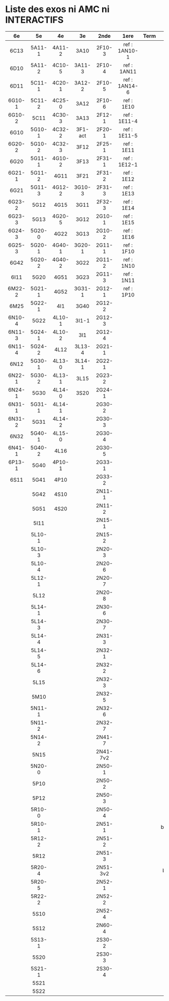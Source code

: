 # Liste des exos ni AMC ni INTERACTIFS

|6e|5e|4e|3e|2nde|1ere|Term|Reste|
|:-:|:-:|:-:|:-:|:-:|:-:|:-:|:-:|
|6C13|5A11-1|4A11-2|3A10|2F10-3|ref : 1AN10-1||CM020|
|6D10|5A11-2|4C10-5|3A11-3|2F10-4|ref : 1AN11||CM021|
|6D11|5C11-1|4C20-1|3A12-2|2F10-5|ref : 1AN14-6||ExC100|
|6G10-1|5C11-2|4C25-0|3A12|2F10-6|ref : 1E10||HPC100|
|6G10-2|5C11|4C30-3|3A13|2F12-1|ref : 1E11-4||PEA11-1|
|6G10|5G10-1|4C32-2|3F1-act|2F20-1|ref : 1E11-5||PEA11|
|6G20-2|5G10-2|4C32-3|3F12|2F25-1|ref : 1E11||PEA12|
|6G20|5G11-1|4G10-2|3F13|2F31-1|ref : 1E12-1||PEA13|
|6G21-1|5G11-2|4G11|3F21|2F31-2|ref : 1E12||PEG20|
|6G21|5G11-3|4G12-2|3G10-3|2F31-3|ref : 1E13||PEG21|
|6G23-2|5G12|4G15|3G11|2F32-3|ref : 1E14||PEG22|
|6G23-3|5G13|4G20-5|3G12|2G10-1|ref : 1E15||PEG23|
|6G24-3|5G20-0|4G22|3G13|2G10-2|ref : 1E16||PEG24|
|6G25-3|5G20-1|4G40-1|3G20-1|2G11-1|ref : 1F10||P003|
|6G42|5G20-2|4G40-2|3G22|2G11-2|ref : 1N10||P004|
|6I11|5G20|4G51|3G23|2G11-3|ref : 1N11||P005|
|6M22-2|5G21-1|4G52|3G31-1|2G12-1|ref : 1P10||P006|
|6M25|5G22-1|4I1|3G40|2G12-2|||P007|
|6N10-4|5G22|4L10-1|3I1-1|2G12-3|||P008|
|6N11-3|5G24-1|4L10-2|3I1|2G12-4|||P009|
|6N11-4|5G24-2|4L12|3L13-4|2G21-1|||P010|
|6N12|5G30-1|4L13-0|3L14-1|2G22-1|||P011|
|6N22-1|5G30-2|4L13-1|3L15|2G23-2|||P012|
|6N24-1|5G30|4L14-0|3S20|2G24-1|||P013|
|6N31-1|5G31-1|4L14-1||2G30-2|||P014|
|6N31-2|5G31|4L14-2||2G30-3|||P015|
|6N32|5G40-1|4L15-0||2G30-4|||P016|
|6N41-1|5G40-2|4L16||2G30-5|||P017|
|6P13-1|5G40|4P10-1||2G33-1|||P018|
|6S11|5G41|4P10||2G33-2|||beta2F31|
||5G42|4S10||2N11-1|||beta3F23|
||5G51|4S20||2N11-2|||beta3G15|
||5I11|||2N15-1|||beta3G41|
||5L10-1|||2N15-2|||beta3S20-1|
||5L10-3|||2N20-3|||beta3s21|
||5L10-4|||2N20-6|||beta4C31|
||5L12-1|||2N20-7|||beta4G20-3|
||5L12|||2N20-8|||beta4G20-4|
||5L14-1|||2N30-6|||beta5G30-2|
||5L14-3|||2N30-7|||beta6C33-1|
||5L14-4|||2N31-3|||beta6test2|
||5L14-5|||2N32-1|||beta6test2021|
||5L14-6|||2N32-2|||betaAleaFigure|
||5L15|||2N32-3|||betaAsymptotesObliques|
||5M10|||2N32-5|||betaEqCarreDansC|
||5N11-1|||2N32-6|||betaEqValAbs|
||5N11-2|||2N32-7|||betaEquations|
||5N14-2|||2N41-7|||betaEquationsLog|
||5N15|||2N41-7v2|||betaExo3d|
||5N20-0|||2N50-1|||betaExoLimite|
||5P10|||2N50-2|||betaExoSimpleMatthieu|
||5P12|||2N50-3|||betaModele10_simple_question-reponse|
||5R10-0|||2N50-4|||betaModele11_parametrable|
||5R10-1|||2N51-1|||betaModele20_plusieurs_types_de_questions|
||5R12-2|||2N51-2|||betaModele21_parametrables|
||5R12|||2N51-3|||betaModele22_avec_une_serie_de_valeurs|
||5R20-4|||2N51-3v2|||betaModele30_constructions_géométriques|
||5R20-5|||2N52-1|||betaModele31_parametrables|
||5R22-2|||2N52-2|||betaModele40_tableau_proportionnalite|
||5S10|||2N52-4|||betaModele41_tableau_signes_variations|
||5S12|||2N60-4|||betaModele50_Mathsteps|
||5S13-1|||2S30-2|||betaPol|
||5S20|||2S30-3|||betaProbaAouB|
||5S21-1|||2S30-4|||betaProbabilites|
||5S21||||||betaProbabilitesJC|
||5S22||||||betaProblemesConcretPourcentage|
